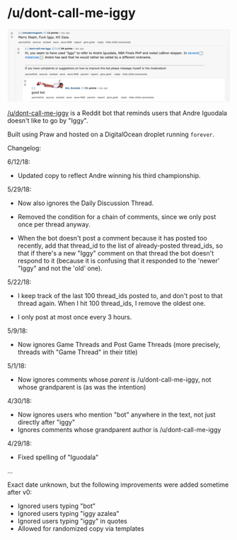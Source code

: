 # /u/dont-call-me-iggy

![example of the bot responding](reddit.png)

[/u/dont-call-me-iggy](https://www.reddit.com/u/dont-call-me-iggy) is a Reddit bot that reminds users that Andre Iguodala doesn't like to go by "Iggy".

Built using Praw and hosted on a DigitalOcean droplet running `forever`.

Changelog:

6/12/18:

* Updated copy to reflect Andre winning his third championship.

5/29/18:

* Now also ignores the Daily Discussion Thread.

* Removed the condition for a chain of comments, since we only post once per thread anyway.

* When the bot doesn't post a comment because it has posted too recently, add that thread_id to the list of already-posted thread_ids, so that if there's a new "Iggy" comment on that thread the bot doesn't respond to it (because it is confusing that it responded to the 'newer' "Iggy" and not the 'old' one).

5/22/18:

* I keep track of the last 100 thread_ids posted to, and don't post to that thread again. When I hit 100 thread_ids, I remove the oldest one.

* I only post at most once every 3 hours.

5/9/18:

* Now ignores Game Threads and Post Game Threads (more precisely, threads with "Game Thread" in their title)

5/1/18:

* Now ignores comments whose _parent_ is /u/dont-call-me-iggy, not whose grandparent is (as was the intention)

4/30/18:

* Now ignores users who mention "bot" anywhere in the text, not just directly after "iggy"
* Ignores comments whose grandparent author is /u/dont-call-me-iggy

4/29/18:

* Fixed spelling of "Iguodala"

...

Exact date unknown, but the following improvements were added sometime after v0:

* Ignored users typing "bot"
* Ignored users typing "iggy azalea"
* Ignored users typing "iggy" in quotes
* Allowed for randomized copy via templates
